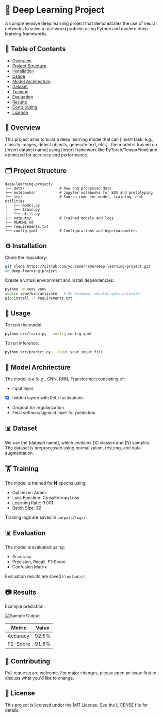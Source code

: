 # 🧠 Deep Learning Project

A comprehensive deep learning project that demonstrates the use of neural networks to solve a real-world problem using Python and modern deep learning frameworks.

## 📌 Table of Contents

* [Overview](#overview)
* [Project Structure](#project-structure)
* [Installation](#installation)
* [Usage](#usage)
* [Model Architecture](#model-architecture)
* [Dataset](#dataset)
* [Training](#training)
* [Evaluation](#evaluation)
* [Results](#results)
* [Contributing](#contributing)
* [License](#license)

## 📖 Overview

<!-- Briefly describe your project, its goals, and the problem it solves. -->

This project aims to build a deep learning model that can \[insert task: e.g., classify images, detect objects, generate text, etc.]. The model is trained on \[insert dataset name] using \[insert framework like PyTorch/TensorFlow] and optimized for accuracy and performance.

## 🗂️ Project Structure

```
deep-learning-project/
├── data/                # Raw and processed data
├── notebooks/           # Jupyter notebooks for EDA and prototyping
├── src/                 # Source code for model, training, and utilities
│   ├── model.py
│   ├── train.py
│   └── utils.py
├── outputs/             # Trained models and logs
├── README.md
├── requirements.txt
└── config.yaml          # Configurations and hyperparameters
```

## ⚙️ Installation

Clone the repository:

```bash
git clone https://github.com/yourusername/deep-learning-project.git
cd deep-learning-project
```

Create a virtual environment and install dependencies:

```bash
python -m venv venv
source venv/bin/activate   # On Windows: venv\Scripts\activate
pip install -r requirements.txt
```

## 🚀 Usage

To train the model:

```bash
python src/train.py --config config.yaml
```

To run inference:

```bash
python src/predict.py --input your_input_file
```

## 🧠 Model Architecture

<!-- Describe the model architecture, number of layers, activation functions, etc. -->

The model is a \[e.g., CNN, RNN, Transformer] consisting of:

* Input layer
* [x] hidden layers with ReLU activations
* Dropout for regularization
* Final softmax/sigmoid layer for prediction

## 📊 Dataset

<!-- Brief details about the dataset -->

We use the \[dataset name], which contains \[X] classes and \[N] samples. The dataset is preprocessed using normalization, resizing, and data augmentation.

## 🏋️ Training

The model is trained for **N** epochs using:

* Optimizer: Adam
* Loss Function: CrossEntropyLoss
* Learning Rate: 0.001
* Batch Size: 32

Training logs are saved in `outputs/logs/`.

## 📊 Evaluation

The model is evaluated using:

* Accuracy
* Precision, Recall, F1-Score
* Confusion Matrix

Evaluation results are saved in `outputs/`.

## 📷 Results

<!-- Add sample outputs, charts, images, or metrics -->

Example prediction:

![Sample Output](outputs/sample_result.png)

| Metric   | Value |
| -------- | ----- |
| Accuracy | 92.5% |
| F1-Score | 91.8% |

## 🤝 Contributing

Pull requests are welcome. For major changes, please open an issue first to discuss what you'd like to change.

## 📄 License

This project is licensed under the MIT License. See the [LICENSE](LICENSE) file for details.
